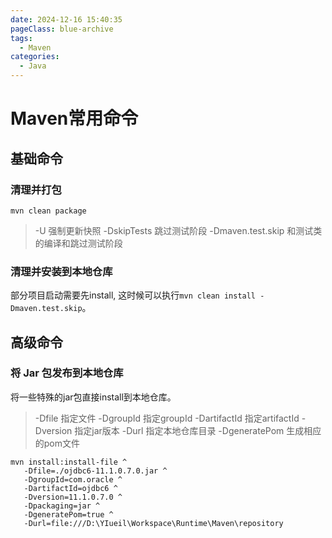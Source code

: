 ```yaml
---
date: 2024-12-16 15:40:35
pageClass: blue-archive
tags:
  - Maven
categories:
  - Java
---
```

# Maven常用命令

## 基础命令

### 清理并打包
`mvn clean package`
> -U 强制更新快照
> -DskipTests 跳过测试阶段
> -Dmaven.test.skip 和测试类的编译和跳过测试阶段

### 清理并安装到本地仓库
部分项目启动需要先install, 这时候可以执行`mvn clean install -Dmaven.test.skip`。

## 高级命令

### 将 Jar 包发布到本地仓库
将一些特殊的jar包直接install到本地仓库。
>-Dfile 指定文件
>-DgroupId 指定groupId
>-DartifactId 指定artifactId
>-Dversion 指定jar版本
>-Durl 指定本地仓库目录
>-DgeneratePom 生成相应的pom文件
```batch
mvn install:install-file ^
   -Dfile=./ojdbc6-11.1.0.7.0.jar ^
   -DgroupId=com.oracle ^
   -DartifactId=ojdbc6 ^
   -Dversion=11.1.0.7.0 ^
   -Dpackaging=jar ^
   -DgeneratePom=true ^
   -Durl=file:///D:\YIueil\Workspace\Runtime\Maven\repository
```